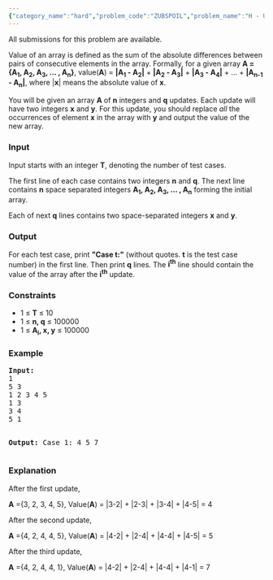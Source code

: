 ```yaml
---
{"category_name":"hard","problem_code":"ZUBSPOIL","problem_name":"H - Unpredictable Array","languages_supported":{"0":"C","1":"CPP14","2":"JAVA","3":"PYTH","4":"PYTH 3.5"},"max_timelimit":2,"source_sizelimit":50000,"problem_author":"zubaerkh","problem_tester":null,"date_added":"24-11-2017","tags":{"0":"zubaerkh"},"time":{"view_start_date":1517085000,"submit_start_date":1517085000,"visible_start_date":1517085000,"end_date":1735669800},"is_direct_submittable":false,"layout":"problem"}
---
```

<span class="solution-visible-txt">All submissions for this problem are available.</span><p>
Value of an array is defined as the sum of the absolute differences between pairs of consecutive elements in the array. Formally, for a given array <b>A = {A<sub>1</sub>, A<sub>2</sub>, A<sub>3</sub>, ... , A<sub>n</sub>}</b>,
value(<b>A</b>) = <b>|A<sub>1</sub> - A<sub>2</sub>|</b> + <b>|A<sub>2</sub> - A<sub>3</sub>|</b> + <b>|A<sub>3</sub> - A<sub>4</sub>|</b> + ... + <b>|A<sub>n-1</sub> - A<sub>n</sub>|</b>, where |<b>x</b>| means the absolute value of <b>x</b>.
</p>

<p>
You will be given an array <b>A</b> of <b>n</b> integers and <b>q</b> updates. Each update will have two integers <b>x</b> and <b>y</b>. For this update, you should replace <i>all</i> the occurrences of element <b>x</b> in the array with <b>y</b> and output the value of the new array.
</p>

<h3>Input</h3>
<p>
Input starts with an integer <b>T</b>, denoting the number of test cases.
</p>
<p>
The first line of each case contains two integers <b>n</b> and <b>q</b>. The next line contains <b>n</b> space separated integers <b>A<sub>1</sub>, A<sub>2</sub>, A<sub>3</sub>, ... , A<sub>n</sub></b> forming the initial array.
</p>
<p>
Each of next <b>q</b> lines contains two space-separated integers <b>x</b> and <b>y</b>.
</p>

<h3>Output</h3>
<p>For each test case, print <b>"Case t:"</b> (without quotes. <b>t</b> is the test case number) in the first line. Then print <b>q</b> lines. The <b>i<sup>th</sup></b> line should contain the value of the array after the <b>i<sup>th</sup></b> update.

<h3>Constraints</h3>
<p>
<ul>
<li>1 ≤ <b>T</b> ≤ 10</li>
<li>1 ≤ <b>n, q</b> ≤ 100000</li>
<li>1 ≤ <b>A<sub>i</sub>, x, y</b> ≤ 100000</li>
</ul>

<h3>Example</h3>
<pre><b>Input:</b>
1
5 3
1 2 3 4 5
1 3
3 4
5 1

<b>Output:</b>
Case 1:
4
5
7
</pre>

<h3>Explanation</h3>
<p>
After the first update,</p>
<p><b>A</b> ={3, 2, 3, 4, 5}, Value(<b>A</b>) = |3-2| + |2-3| + |3-4| + |4-5| = 4</p>

<p>
After the second update, </p>
<p><b>A</b> ={4, 2, 4, 4, 5}, Value(<b>A</b>) = |4-2| + |2-4| + |4-4| + |4-5| = 5 </p>

<p>
After the third update, </p>
<p><b>A</b> ={4, 2, 4, 4, 1}, Value(<b>A</b>) = |4-2| + |2-4| + |4-4| + |4-1| = 7</p>
